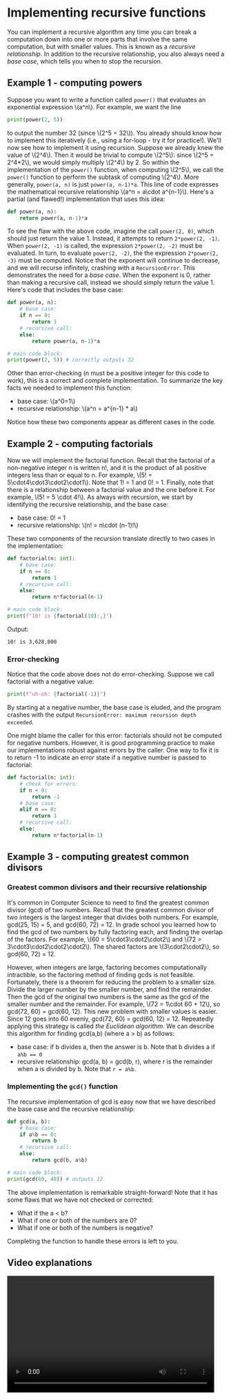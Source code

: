 # Implementing recursive functions

You can implement a recursive algorithm any time you can break a computation down into one or more parts that involve the same computation, but with smaller values. This is known as a *recursive relationship*. In addition to the recursive relationship, you also always need a *base case*, which tells you when to stop the recursion.

## Example 1 - computing powers

Suppose you want to write a function called `power()` that evaluates an exponential expression \\(a^n\\). For example, we want the line
``` python
print(power(2, 5))
```
to output the number 32 (since \\(2^5 = 32\\)). You already should know how to implement this iteratively (i.e., using a for-loop - try it for practice!). We'll now see how to implement it using recursion. Suppose we already knew the value of \\(2^4\\). Then it would be trivial to compute \\(2^5\\): since \\(2^5 = 2^4*2\\), we would simply multiply \\(2^4\\) by 2. So within the implementation of the `power()` function, when computing \\(2^5\\), we call the `power()` function to perform the subtask of computing \\(2^4\\). More generally, `power(a, n)` is just `power(a, n-1)*a`. This line of code expresses the mathematical recursive relationship \\(a^n = a\cdot a^{n-1}\\). Here's a partial (and flawed!) implementation that uses this idea:
```python
def power(a, n):
    return power(a, n-1)*a
```
To see the flaw with the above code, imagine the call `power(2, 0)`, which should just return the value 1. Instead, it attempts to return `2*power(2, -1)`. When `power(2, -1)` is called, the expression `2*power(2, -2)` must be evaluated. In turn, to evaluate `power(2, -2)`, the the expression `2*power(2, -3)` must be computed. Notice that the exponent will continue to decrease, and we will recurse infinitely, crashing with a `RecursionError`. This demonstrates the need for a *base case*. When the exponent is 0, rather than making a recursive call, instead we should simply return the value 1. Here's code that includes the base case:
```python
def power(a, n):
    # base case:
    if n == 0:
        return 1
    # recursive call:
    else:
        return power(a, n-1)*a

# main code block:
print(power(2, 5)) # correctly outputs 32
```
Other than error-checking (n must be a positive integer for this code to work), this is a correct and complete implementation. To summarize the key facts we needed to implement this function:
* base case: \\(a^0=1\\)
* recursive relationship: \\(a^n = a^{n-1} * a\\)

Notice how these two components appear as different cases in the code.

## Example 2 - computing factorials

Now we will implement the factorial function. Recall that the factorial of a non-negative integer n is written n!, and it is the product of all positive integers less than or equal to n. For example, \\(5! = 5\cdot4\cdot3\cdot2\cdot1\\). Note that 1! = 1 and 0! = 1. Finally, note that there is a relationship between a factorial value and the one before it. For example, \\(5! = 5 \cdot 4!\\).
As always with recursion, we start by identifying the recursive relationship, and the base case:
* base case: 0! = 1
* recursive relationship: \\(n! = n\cdot (n-1)!\\)

These two components of the recursion translate directly to two cases in the implementation:
```python
def factorial(n: int):
    # base case:
    if n == 0:
        return 1
    # recursive call:
    else:
        return n*factorial(n-1)

# main code block:
print(f"10! is {factorial(10):,}")
```
Output:
```
10! is 3,628,800
```

### Error-checking

Notice that the code above does not do error-checking. Suppose we call factorial with a negative value:
```python
print(f"uh-oh: {factorial(-1)}")
```
By starting at a negative number, the base case is eluded, and the program crashes with the output `RecursionError: maximum recursion depth exceeded`.

One might blame the caller for this error: factorials should not be computed for negative numbers. However, it is good programming practice to make our implementations robust against errors by the caller. One way to fix it is to return -1 to indicate an error state if a negative number is passed to factorial:
```python
def factorial(n: int):
    # check for errors:
    if n < 0:
        return -1
    # base case:
    elif n == 0:
        return 1
    # recursive call:
    else:
        return n*factorial(n-1)
```

## Example 3 - computing greatest common divisors

### Greatest common divisors and their recursive relationship
It's common in Computer Science to need to find the greatest common divisor (gcd) of two numbers. Recall that the greatest common divisor of two integers is the largest integer that divides both numbers. For example, gcd(25, 15) = 5, and gcd(60, 72) = 12. In grade school you learned how to find the gcd of two numbers by fully factoring each, and finding the overlap of the factors. For example, \\(60 = 5\cdot3\cdot2\cdot2\\) and \\(72 = 3\cdot3\cdot2\cdot2\cdot2\\). The shared factors are \\(3\cdot2\cdot2\\), so gcd(60, 72) = 12. 

However, when integers are large, factoring becomes computationally intractible, so the factoring method of finding gcds is not feasible. Fortunately, there is a theorem for reducing the problem to a smaller size. Divide the larger number by the smaller number, and find the remainder.
Then the gcd of the original two numbers is the same as the gcd of the smaller number and the remainder. For example, \\(72 = 1\cdot 60 + 12\\), so gcd(72, 60) = gcd(60, 12). This new problem with smaller values is easier. Since 12 goes into 60 evenly, gcd(72, 60) = gcd(60, 12) = 12. Repeatedly applying this strategy is called *the Euclidean algorithm*. We can describe this algorithm for finding gcd(a,b) (where a > b) as follows:
* base case: if b divides a, then the answer is b. Note that b divides a if `a%b == 0`
* recursive relationship: gcd(a, b) = gcd(b, r), where r is the remainder when a is divided by b. Note that ``r = a%b``.

### Implementing the `gcd()` function

The recursive implementation of gcd is easy now that we have described the base case and the recursive relationship:

```python
def gcd(a, b):
    # base case:
    if a%b == 0:
        return b
    # recursive call:
    else:
        return gcd(b, a%b)

# main code block:
print(gcd(60, 48)) # outputs 12
```

The above implementation is remarkable straight-forward! Note that it has some flaws that we have not checked or corrected:
* What if the a < b?
* What if one or both of the numbers are 0?
* What if one or both of the numbers is negative?

Completing the function to handle these errors is left to you.

## Video explanations

<video src="https://cs.du.edu/~ftl/1352/videos/recursion/implementing_recursion.mp4" width="480" height="270" controls></video>

